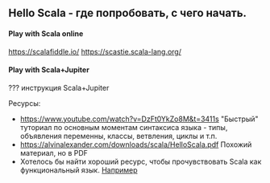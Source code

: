 ## Hello Scala - где попробовать, с чего начать.
#### Play with Scala online
https://scalafiddle.io/
https://scastie.scala-lang.org/

#### Play with Scala+Jupiter
??? инструкция Scala+Jupiter

Ресурсы:
- https://www.youtube.com/watch?v=DzFt0YkZo8M&t=3411s
"Быстрый" туториал по основным моментам синтаксиса языка - типы, объявления переменны, классы, ветвления, циклы и т.п.
- https://alvinalexander.com/downloads/scala/HelloScala.pdf
Похожий материал, но в PDF
- Хотелось бы найти хороший ресурс, чтобы прочувствовать Scala как функциональный язык. [Например](https://stackoverflow.com/questions/6166155/is-scala-a-functional-programming-language)


